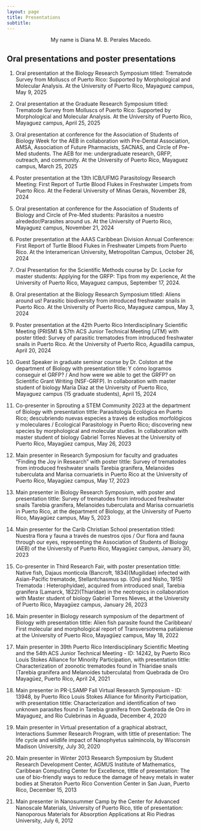 ```yaml
---
layout: page
title: Presentations
subtitle: 
---
```


<p style="text-align:center;">My name is Diana M. B. Perales Macedo.</p>



## Oral presentations and poster presentations 

1. Oral presentation at the Biology Research Symposium titled: Trematode Survey from Molluscs of Puerto Rico: Supported by Morphological and Molecular Analysis. At the University of Puerto Rico, Mayaguez campus, May 9, 2025 

 

2. Oral presentation at the Graduate Research Symposium titled: Trematode Survey from Molluscs of Puerto Rico: Supported by Morphological and Molecular Analysis. At the University of Puerto Rico, Mayaguez campus, April 25, 2025 

 

3. Oral presentation at conference for the Association of Students of Biology Week for the AEB in collaboration with Pre-Dental Association, AMSA, Association of Future Pharmacists, SACNAS, and Circle of Pre-Med students. The AEB for me: undergraduate research, GRFP, outreach, and community. At the University of Puerto Rico, Mayaguez campus, March 25, 2025  

 

4. Poster presentation at the 13th ICB/UFMG Parasitology Research Meeting: First Report of Turtle Blood Flukes in Freshwater Limpets from Puerto Rico. At the Federal University of Minas Gerais, November 28, 2024 

 

5. Oral presentation at conference for the Association of Students of Biology and Circle of Pre-Med students: Parásitos a nuestro alrededor/Parasites around us. At the University of Puerto Rico, Mayaguez campus, November 21, 2024 

 

1. Poster presentation at the AAAS Caribbean Division Annual Conference: First Report of Turtle Blood Flukes in Freshwater Limpets from Puerto Rico. At the Interamerican University, Metropolitan Campus, October 26, 2024 

 

1. Oral Presentation for the Scientific Methods course by Dr. Locke for master students: Applying for the GRFP: Tips from my experience, At the University of Puerto Rico, Mayaguez campus, September 17, 2024. 

 

1. Oral presentation at the Biology Research Symposium titled: Aliens around us! Parasitic biodiversity from introduced freshwater snails in Puerto Rico. At the University of Puerto Rico, Mayaguez campus, May 3, 2024 

 

1. Poster presentation at the 42th Puerto Rico Interdisciplinary Scientific Meeting (PRISM) & 57th ACS Junior Technical Meeting (JTM) with poster titled: Survey of parasitic trematodes from introduced freshwater snails in Puerto Rico. At the University of Puerto Rico, Aguadilla campus, April 20, 2024 

 

1. Guest Speaker in graduate seminar course by Dr. Colston at the department of Biology with presentation title: Y cómo logramos conseguir el GRFP? / And how were we able to get the GRFP? on Scientific Grant Writing (NSF-GRFP). In collaboration with master student of biology María Díaz at the University of Puerto Rico, Mayaguez campus (15 graduate students), April 15, 2024 

 

1. Co-presenter in Sprouting a STEM Community 2023 at the department of Biology with presentation tittle: Parasitología Ecológica en Puerto Rico; descubriendo nuevas especies a través de estudios morfológicos y moleculares / Ecological Parasitology in Puerto Rico; discovering new species by morphological and molecular studies. In collaboration with master student of biology Gabriel Torres Nieves at the University of Puerto Rico, Mayagüez campus, May 26, 2023 

 

1. Main presenter in Research Symposium for faculty and graduates “Finding the Joy in Research” with poster tittle: Survey of trematodes from introduced freshwater snails Tarebia granifera, Melanoides tuberculata and Marisa cornuarietis in Puerto Rico at the University of Puerto Rico, Mayagüez campus, May 17, 2023 

 

1. Main presenter in Biology Research Symposium, with poster and presentation tittle: Survey of trematodes from introduced freshwater snails Tarebia granifera, Melanoides tuberculata and Marisa cornuarietis in Puerto Rico, at the department of Biology, at the University of Puerto Rico, Mayagüez campus, May 5, 2023 

 

1. Main presenter for the Carib Christian School presentation titled: Nuestra flora y fauna a través de nuestros ojos / Our flora and fauna through our eyes, representing the Association of Students of Biology (AEB) of the University of Puerto Rico, Mayagüez campus, January 30, 2023 

 

1. Co-presenter in Third Research Fair, with poster presentation tittle: Native fish, Dajaus monticola (Bancroft, 1834)(Mugilidae) infected with Asian-Pacific trematode, Stellantchasmus sp. (Onji and Nisho, 1915) Trematoda : Heterophyidae), acquired from introduced snail, Tarebia granifera (Lamarck, 1822)(Thiaridae) in the neotropics in collaboration with Master student of biology Gabriel Torres Nieves, at the University of Puerto Rico, Mayagüez campus, January 26, 2023 

 

1. Main presenter in Biology research symposium of the department of Biology with presentation tittle: Alien fish parasite found the Caribbean/ First molecular and morphological report of Transversotrema patialense at the University of Puerto Rico, Mayagüez campus, May 18, 2022 

 

1. Main presenter in 39th Puerto Rico Interdisciplinary Scientific Meeting and the 54th ACS Junior Technical Meeting - ID: 14242, by Puerto Rico Louis Stokes Alliance for Minority Participation, with presentation tittle: Characterization of zoonotic trematodes found in Thiaridae snails (Tarebia granifera and Melanoides tuberculata) from Quebrada de Oro Mayagüez, Puerto Rico, April 24, 2021 

 

1. Main presenter in PR-LSAMP Fall Virtual Research Symposium - ID: 13948, by Puerto Rico Louis Stokes Alliance for Minority Participation, with presentation tittle: Characterization and identification of two unknown parasites found in Tarebia granifera from Quebrada de Oro in Mayaguez, and Rio Culebrinas in Aguada, December 4, 2020 

 

1. Main presenter in Virtual presentation of a graphical abstract, Interactions Summer Research Program, with tittle of presentation: The life cycle and wildlife impact of Nanophyetus salmincola, by Wisconsin Madison University, July 30, 2020 

 

1. Main presenter in Winter 2013 Research Symposium by Student Research Development Center, AGMUS Institute of Mathematics, Caribbean Computing Center for Excellence, tittle of presentation: The use of bio-friendly ways to reduce the damage of heavy metals in water bodies at Sheraton Puerto Rico Convention Center in San Juan, Puerto Rico, December 15, 2013 

 

1. Main presenter in Nanosummer Camp by the Center for Advanced Nanoscale Materials, University of Puerto Rico, title of presentation: Nanoporous Materials for Absorption Applications at Rio Piedras University, July 6, 2012 

 

 

 





